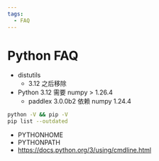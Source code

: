 ```yaml
---
tags:
  - FAQ
---
```


# Python FAQ

- distutils
  - 3.12 之后移除
- Python 3.12 需要 numpy > 1.26.4
  - paddlex 3.0.0b2 依赖 numpy 1.24.4


```bash
python -V && pip -V
pip list --outdated
```

- PYTHONHOME
- PYTHONPATH
- https://docs.python.org/3/using/cmdline.html
